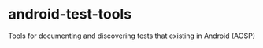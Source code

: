 android-test-tools
==================

Tools for documenting and discovering tests that existing in Android (AOSP)